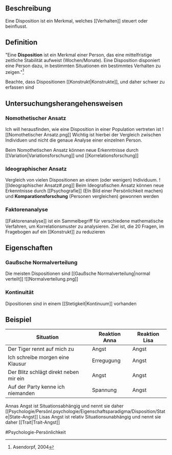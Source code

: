 ## Beschreibung
Eine Disposition ist ein Merkmal, welches [[Verhalten]] steuert oder beinflusst.

## Definition
"Eine **Disposition** ist ein Merkmal einer Person, das eine mittelfristige zeitliche Stabilität aufweist (Wochen/Monate). Eine Disposition disponiert eine Person dazu, in bestimmten Situationen ein bestimmtes Verhalten zu zeigen."[^1]

Beachte, dass Dispositionen [[Konstrukt|Konstrukte]], und daher schwer zu erfassen sind

## Untersuchungsherangehensweisen
### Nomothetischer Ansatz
Ich will herausfinden, wie eine Disposition in einer Population vertreten ist
![[Nomothetischer Ansatz.png]]
Wichtig ist hierbei der Vergleich zwischen Individuen und nicht die genaue Analyse einer einzelnen Person.

Beim Nomothetischen Ansatz können neue Erkenntnisse durch [[Variation|Variationsforschung]] und [[Korrelationsforschung]]

### Ideographischer Ansatz
Vergleich von vielen Dispositionen an einem (oder wenigen) Individuum.
![[Ideographischer Ansatz#.png]]
Beim Ideografischen Ansatz können neue Erkenntnisse durch [[Psychografie]] (EIn Bild einer Persönlichkeit machen) und **Komparationsforschung** (Personen vergleichen) gewonnen werden

### Faktorenanalyse
[[Faktorenanalyse]] ist ein Sammelbegriff für verschiedene mathematische Verfahren, um Korrelationsmuster zu analysieren.
Ziel ist, die 20 Fragen, im Fragebogen auf ein [[Konstrukt]]  zu reduzieren

## Eigenschaften
### Gaußsche Normalverteilung
Die meisten Dispositionen sind [[Gaußsche Normalverteilung|normal verteilt]]
![[Normalverteilung.png]]

### Kontinuität
Dipositionen sind in einem [[Stetigkeit|Kontinuum]] vorhanden

## Beispiel
| Situation                              | Reaktion Anna | Reaktion Lisa |
| -------------------------------------- | ------------- | ------------- |
| Der Tiger rennt auf mich zu            | Angst         | Angst         |
| Ich schreibe morgen eine Klausur       | Erregugung    | Angst         |
| Der Blitz schlägt direkt neben mir ein | Angst         | Angst         |
| Auf der Party kenne ich niemanden      | Spannung      | Angst         |

Annas Angst ist Situationsabhängig und nennt sie daher [[Psychologie/Persönl.psychologie/Eigenschaftsparadigma/Disposition/State|State-Angst]] 
Lisas Angst ist relativ Situationsunabhängig und nennt sie daher [[Trait|Trait-Angst]] 


#Psychologie-Persönlichkeit 

[^1]: Asendorpf, 2004